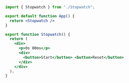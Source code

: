```jsx App.jsx 
import { Stopwatch } from "./Stopwatch";

export default function App() {
  return <Stopwatch />
}

```

```jsx Stopwatch.jsx 
export function Stopwatch() {
  return (
    <div>
      <p>0s 00ms</p>
      <div>
        <button>Start</button> <button>Reset</button>
      </div>
    </div>
  );
}

```


